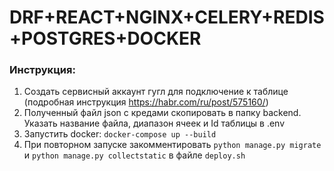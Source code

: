 # DRF+REACT+NGINX+CELERY+REDIS+POSTGRES+DOCKER

### Инструкция:
  1. Создать сервисный аккаунт гугл для подключение к таблице (подробная инструкция https://habr.com/ru/post/575160/)
  2. Полученный файл json с кредами скопировать в папку backend. Указать название файла, диапазон ячеек и Id таблицы в .env
  3. Запустить docker: ```docker-compose up --build```
  4. При повторном запуске закомментировать ```python manage.py migrate``` и ```python manage.py collectstatic``` в файле ```deploy.sh```

